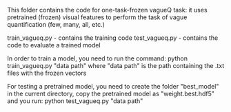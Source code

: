 This folder contains the code for one-task-frozen vagueQ task: it uses pretrained (frozen) visual features to perform the task of vague quantification (few, many, all, etc.)

train_vagueq.py - contains the training code
test_vagueq.py - contains the code to evaluate a trained model

In order to train a model, you need to run the command:
python train_vagueq.py "data path"
where "data path" is the path containing the .txt files with the frozen vectors

For testing a pretrained model, you need to create the folder "best_model" in the current directory, copy the pretrained model
as "weight.best.hdf5" and you run: python test_vagueq.py "data path"
